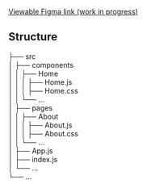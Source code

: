 [Viewable Figma link (work in progress)](https://www.figma.com/file/ifUzJRJdrsqyuVA6NuHxBM/stephanie-website?type=design&node-id=0%3A1&mode=design&t=dEP4QjiLLOtGw2gn-1)
## Structure
├── src <br>
│   ├── components <br>
│   │   ├── Home <br>
│   │   │   ├── Home.js <br>
│   │   │   ├── Home.css <br>
│   │   └── ... <br>
│   ├── pages <br>
│   │   ├── About <br>
│   │   │   ├── About.js <br>
│   │   │   ├── About.css <br>
│   │   └── ... <br>
│   ├── App.js <br>
│   ├── index.js <br>
│   └── ... <br>
└── ... <br>
